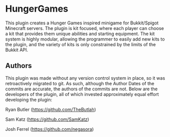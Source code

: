 # HungerGames
This plugin creates a Hunger Games inspired minigame for Bukkit/Spigot Minecraft servers. The plugin is kit focused, where each player can choose a kit that provides them unique abilities and starting equipment. 
The kit system is highly modular, allowing the programmer to easily add new kits to the plugin, and the variety of kits is only constrained by the limits of the Bukkit API.

## Authors
This plugin was made without any version control system in place, so it was retroactively migrated to git. As such, although the Author Dates of the commits are accurate, the authors of the commits are not. Below are the developers of the plugin, all of which invested approximately equal effort developing the plugin:

Ryan Butler (https://github.com/TheButlah)

Sam Katz (https://github.com/SamKatz)

Josh Ferrel (https://github.com/negasora)

